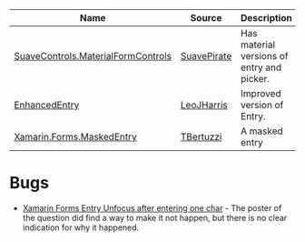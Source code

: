 |Name|Source|Description|
|---|----|----|
|[SuaveControls.MaterialFormControls](https://github.com/SuavePirate/SuaveControls.MaterialFormControls)|[SuavePirate](https://github.com/SuavePirate)|Has material versions of entry and picker.
|[EnhancedEntry](https://github.com/LeoJHarris/EnhancedEntry)|[LeoJHarris](https://github.com/LeoJHarris)|Improved version of Entry.
|[Xamarin.Forms.MaskedEntry](https://github.com/TBertuzzi/Xamarin.Forms.MaskedEntry)|[TBertuzzi](https://github.com/TBertuzzi)|A masked entry


# Bugs

* [Xamarin Forms Entry Unfocus after entering one char](https://stackoverflow.com/questions/47819682/xamarin-forms-entry-unfocus-after-entering-one-char) - The poster of the question did find a way to make it not happen, but there is no clear indication for why it happened.
